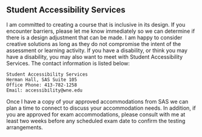 ## Student Accessibility Services

I am committed to creating a course that is inclusive in its design.
If you encounter barriers, please let me know immediately so we can
determine if there is a design adjustment that can be made. I am happy
to consider creative solutions as long as they do not compromise the
intent of the assessment or learning activity. If you have a disability,
or think you may have a disability, you may also want to meet with
Student Accessibility Services. The contact information is listed below:

    Student Accessibility Services
    Herman Hall, SAS Suite 105
    Office Phone: 413-782-1258
    Email: accessibility@wne.edu

Once I have a copy of your approved accommodations from SAS we can plan
a time to connect to discuss your accommodation needs. In addition,
if you are approved for exam accommodations, please consult with me at
least two weeks before any scheduled exam date to confirm the testing
arrangements.
